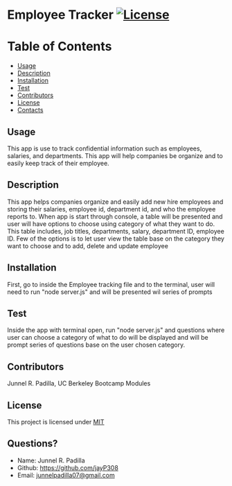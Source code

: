 # Employee Tracker [![License](https://img.shields.io/badge/License-MIT-blue.svg)](https://opensource.org/licenses/MIT)

# Table of Contents
* [Usage](#usage)
* [Description](#usage)
* [Installation](#installation)
* [Test](#test)
* [Contributors](#contributors)
* [License](#license)
* [Contacts](#contacts)
  
## Usage
This app is use to track confidential information such as employees, salaries, and departments. This app will help companies be organize and to easily keep track of their employee.
  
## Description
This app helps companies organize and easily add new hire employees and storing their salaries, employee id, department id, and who the employee reports to. When app is start through console, a table will be presented and user will have options to choose using category of what they want to do. This table includes, job titles, departments, salary, department ID, employee ID. Few of the options is to let user view the table base on the category they want to choose and to add, delete and update employee
  
## Installation
First, go to inside the Employee tracking file and to the terminal, user will need to run "node server.js" and will be presented wil series of prompts

## Test
Inside the app with terminal open, run "node server.js" and questions where user can choose a category of what to do will be displayed and will be prompt series of questions base on the user chosen category.
  
## Contributors
Junnel R. Padilla, UC Berkeley Bootcamp Modules
  
## License
This project is licensed under [MIT](https://opensource.org/licenses/MIT)

## Questions?
* Name: Junnel R. Padilla
* Github: https://github.com/jayP308
* Email: junnelpadilla07@gmail.com